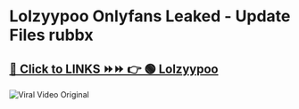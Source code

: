 
 # Lolzyypoo Onlyfans Leaked - Update Files rubbx

## <h2><a href="https://clipsfans.com/Lolzyypoo&ref=git">🔗 Click to LINKS ⏩⏩ 👉 🟢 Lolzyypoo </a></h2>

<a href="https://clipsfans.com/Lolzyypoo&ref=git" rel="nofollow" data-target="animated-image.originalLink"><img src="https://i.ibb.co.com/xMMVF88/686577567.gif" alt="Viral Video Original" style="max-width: 100%; display: inline-block;" data-target="animated-image.originalImage"></a>

